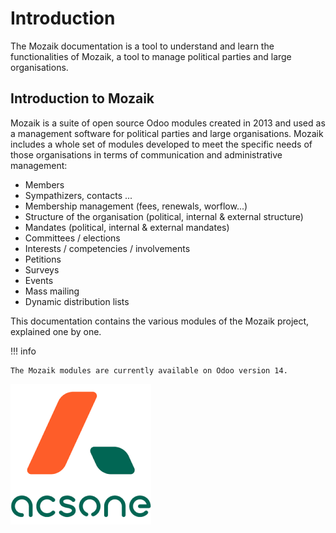 # Introduction

The Mozaik documentation is a tool to understand and learn the functionalities of Mozaik, a tool to manage political parties and large organisations. 

## Introduction to Mozaik

Mozaik is a suite of open source Odoo modules created in 2013 and used as a management software for political parties and large organisations. Mozaik includes a whole set of modules developed to meet the specific needs of those organisations in terms of communication and administrative management: 

- Members
- Sympathizers, contacts ...
- Membership management (fees, renewals, worflow...)
- Structure of the organisation (political, internal & external structure)
- Mandates (political, internal & external mandates)
- Committees / elections
- Interests / competencies / involvements
- Petitions
- Surveys
- Events
- Mass mailing
- Dynamic distribution lists

This documentation contains the various modules of the Mozaik project, explained one by one.

!!! info 

    The Mozaik modules are currently available on Odoo version 14.

![logo acsone](img/logoacsone.png)